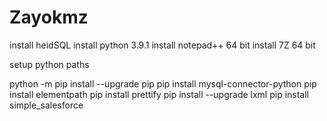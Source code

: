 # Zayokmz

install heidSQL
install python 3.9.1
install notepad++ 64 bit
install 7Z 64 bit


setup python paths

python -m pip install --upgrade pip
pip install mysql-connector-python
pip install elementpath
pip install prettify
pip install --upgrade lxml
pip install simple_salesforce
